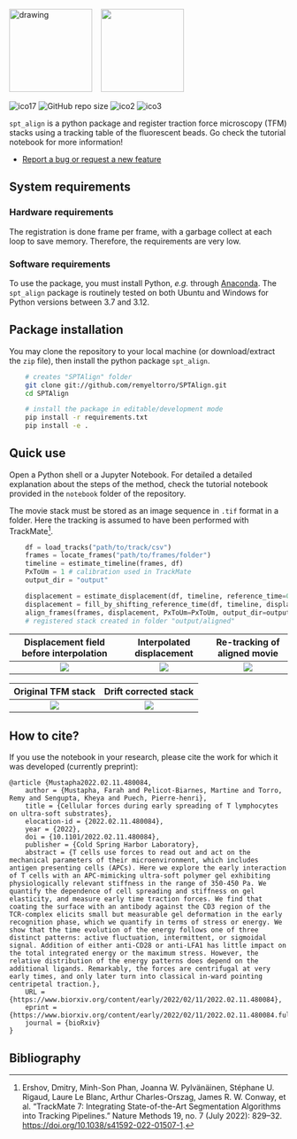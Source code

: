 <img src="https://www.univ-amu.fr/system/files/2021-01/DIRCOM-Logo_AMU_CMJN.png" alt="drawing" width="150"/> &nbsp;&nbsp; <img src="https://centuri-livingsystems.org/wp-content/uploads/2018/02/logo-CENTURI-horizontal-azur-retina.png" width="150"/>

![ico17](https://github.com/remyeltorro/SPTAlign/actions/workflows/test.yml/badge.svg)
![GitHub repo size](https://img.shields.io/github/repo-size/remyeltorro/SPTAlign)
![ico2](https://img.shields.io/github/forks/remyeltorro/SPTAlign?link=https%3A%2F%2Fgithub.com%2Fremyeltorro%2FSPTAlign%2Fforks)
![ico3](https://img.shields.io/github/stars/remyeltorro/SPTAlign?link=https%3A%2F%2Fgithub.com%2Fremyeltorro%2FSPTAlign%2Fstargazers)


`spt_align` is a python package and register traction force microscopy (TFM) stacks using a tracking table of the fluorescent beads. Go check the tutorial notebook for more information!

-   [Report a bug or request a new feature](https://github.com/remyeltorro/celldetective/issues/new/choose)


## System requirements

### Hardware requirements

The registration is done frame per frame, with a garbage collect at each loop to save memory. Therefore, the requirements are very low.

### Software requirements

To use the package, you must install Python, *e.g.* through
[Anaconda](https://www.anaconda.com/download). The `spt_align` package is routinely tested on both Ubuntu and Windows for Python versions between 3.7 and 3.12.


## Package installation

You may clone the repository to your local machine (or download/extract the `zip` file), then install the python package `spt_align`. 

``` bash
    # creates "SPTAlign" folder
    git clone git://github.com/remyeltorro/SPTAlign.git
    cd SPTAlign

    # install the package in editable/development mode
    pip install -r requirements.txt
    pip install -e .
```

## Quick use

Open a Python shell or a Jupyter Notebook. For detailed a detailed explanation about the steps of the method, check the tutorial notebook provided in the `notebook` folder of the repository. 

The movie stack must be stored as an image sequence in `.tif` format in a folder. Here the tracking is assumed to have been performed with TrackMate[^1].


``` python
	df = load_tracks("path/to/track/csv")
	frames = locate_frames("path/to/frames/folder")
	timeline = estimate_timeline(frames, df)
	PxToUm = 1 # calibration used in TrackMate
	output_dir = "output"

	displacement = estimate_displacement(df, timeline, reference_time=0, nbr_tracks_threshold=30)
	displacement = fill_by_shifting_reference_time(df, timeline, displacement, nbr_tracks_threshold=30, from_origin=True)
	align_frames(frames, displacement, PxToUm=PxToUm, output_dir=output_dir,return_stack=False)
	# registered stack created in folder "output/aligned"

```

<div align="center">
  
Displacement field before interpolation             |  Interpolated displacement | Re-tracking of aligned movie
:-------------------------:|:-------------------------:|:---------------------------------------:|
![](output/displacement_profile.png)  |  ![](output/displacement_profile_corrected.png) | ![](_figures/retracking.png)
  
</div>


<div align="center">
  
Original TFM stack             |  Drift corrected stack
:-------------------------:|:-------------------------:
![](_figures/drift.gif)  |  ![](_figures/drift_corrected.gif)
  
</div>


## How to cite?

If you use the notebook in your research, please cite the work for which it was developed (currently preprint):

``` raw
@article {Mustapha2022.02.11.480084,
	author = {Mustapha, Farah and Pelicot-Biarnes, Martine and Torro, Remy and Sengupta, Kheya and Puech, Pierre-henri},
	title = {Cellular forces during early spreading of T lymphocytes on ultra-soft substrates},
	elocation-id = {2022.02.11.480084},
	year = {2022},
	doi = {10.1101/2022.02.11.480084},
	publisher = {Cold Spring Harbor Laboratory},
	abstract = {T cells use forces to read out and act on the mechanical parameters of their microenvironment, which includes antigen presenting cells (APCs). Here we explore the early interaction of T cells with an APC-mimicking ultra-soft polymer gel exhibiting physiologically relevant stiffness in the range of 350-450 Pa. We quantify the dependence of cell spreading and stiffness on gel elasticity, and measure early time traction forces. We find that coating the surface with an antibody against the CD3 region of the TCR-complex elicits small but measurable gel deformation in the early recognition phase, which we quantify in terms of stress or energy. We show that the time evolution of the energy follows one of three distinct patterns: active fluctuation, intermittent, or sigmoidal signal. Addition of either anti-CD28 or anti-LFA1 has little impact on the total integrated energy or the maximum stress. However, the relative distribution of the energy patterns does depend on the additional ligands. Remarkably, the forces are centrifugal at very early times, and only later turn into classical in-ward pointing centripetal traction.},
	URL = {https://www.biorxiv.org/content/early/2022/02/11/2022.02.11.480084},
	eprint = {https://www.biorxiv.org/content/early/2022/02/11/2022.02.11.480084.full.pdf},
	journal = {bioRxiv}
}
```

## Bibliography

[^1]: Ershov, Dmitry, Minh-Son Phan, Joanna W. Pylvänäinen, Stéphane U. Rigaud, Laure Le Blanc, Arthur Charles-Orszag, James R. W. Conway, et al. “TrackMate 7: Integrating State-of-the-Art Segmentation Algorithms into Tracking Pipelines.” Nature Methods 19, no. 7 (July 2022): 829–32. https://doi.org/10.1038/s41592-022-01507-1.
